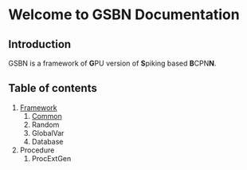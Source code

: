 # Welcome to GSBN Documentation

## Introduction

GSBN is a framework of **G**PU version of **S**piking based **B**CPN**N**.

## Table of contents

1. [Framework](Framework/intro.md)
	1. [Common](Framework/Common.md)
	2. Random
	3. GlobalVar
	4. Database
2. Procedure
	1. ProcExtGen
